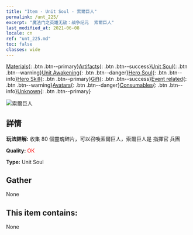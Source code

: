 ```yaml
---
title: "Item - Unit Soul - 索爾巨人"
permalink: /unt_225/
excerpt: "魔法门之英雄无敌：战争纪元  索爾巨人"
last_modified_at: 2021-06-08
locale: cn
ref: "unt_225.md"
toc: false
classes: wide
---
```

 [Materials](/ItemsCN/){: .btn .btn--primary}[Artifacts](/ItemsCN/Artifacts/){: .btn .btn--success}[Unit Soul](/ItemsCN/UnitSoul/){: .btn .btn--warning}[Unit Awakening](/ItemsCN/UnitAwakening/){: .btn .btn--danger}[Hero Soul](/ItemsCN/HeroSoul/){: .btn .btn--info}[Hero Skill](/ItemsCN/HeroSkill/){: .btn .btn--primary}[Gift](/ItemsCN/Gift/){: .btn .btn--success}[Event related](/ItemsCN/Events/){: .btn .btn--warning}[Avatars](/ItemsCN/Avatars/){: .btn .btn--danger}[Consumables](/ItemsCN/Consumables/){: .btn .btn--info}[Unknown](/ItemsCN/Unknown/){: .btn .btn--primary}

 ![索爾巨人](/images/u/ti_suoerjuren.jpg)

## 詳情
 **玩法詳解:** 收集 80 個靈魂碎片，可以召喚索爾巨人，索爾巨人是 指揮官 兵團

 **Quality:** <span style="color: #FF0000">OK</span>

 **Type:** Unit Soul

## Gather

  None

## This item contains:

  None

